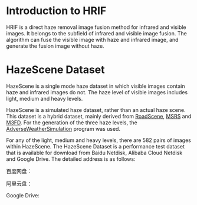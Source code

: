 # Introduction to HRIF
HRIF is a direct haze removal image fusion method for infrared and visible images. It belongs to the subfield of infrared and visible image fusion. The algorithm can fuse the visible image with haze and infrared image, and generate the fusion image without haze.

# HazeScene Dataset
HazeScene is a single mode haze dataset in which visible images contain haze and infrared images do not. The haze level of visible images includes light, medium and heavy levels.

HazeScene is a simulated haze dataset, rather than an actual haze scene. This dataset is a hybrid dataset, mainly derived from [RoadScene](https://github.com/hanna-xu/RoadScene), [MSRS](https://github.com/Linfeng-Tang/MSRS) and [M3FD](https://github.com/JinyuanLiu-CV/TarDAL). For the generation of the three haze levels, the [AdverseWeatherSimulation](https://github.com/RicardooYoung/AdverseWeatherSimulation) program was used.

For any of the light, medium and heavy levels, there are 582 pairs of images within HazeScene. The HazeScene Dataset is a performance test dataset that is available for download from Baidu Netdisk, Alibaba Cloud Netdisk and Google Drive. The detailed address is as follows:

百度网盘：

阿里云盘：

Google Drive:

